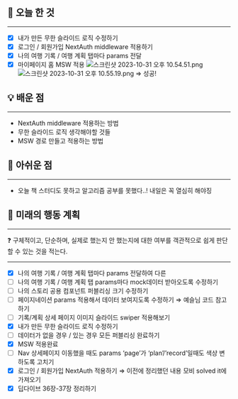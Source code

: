## 🚩 오늘 한 것

---

- [x] 내가 만든 무한 슬라이드 로직 수정하기
- [x] 로그인 / 회원가입 NextAuth middleware 적용하기
- [x] 나의 여행 기록 / 여행 계획 탭마다 params 전달
- [x] 마이페이지 홈 MSW 적용
  ![스크린샷 2023-10-31 오후 10.54.51.png](https://prod-files-secure.s3.us-west-2.amazonaws.com/79e8952c-e574-431f-9bc3-5ddb69be673c/f49687d4-8d37-41f2-a1ff-c44d207ae515/%E1%84%89%E1%85%B3%E1%84%8F%E1%85%B3%E1%84%85%E1%85%B5%E1%86%AB%E1%84%89%E1%85%A3%E1%86%BA_2023-10-31_%E1%84%8B%E1%85%A9%E1%84%92%E1%85%AE_10.54.51.png)
  ![스크린샷 2023-10-31 오후 10.55.19.png](https://prod-files-secure.s3.us-west-2.amazonaws.com/79e8952c-e574-431f-9bc3-5ddb69be673c/d5643f20-7938-4d07-bbaa-a9b07a4fb2b7/%E1%84%89%E1%85%B3%E1%84%8F%E1%85%B3%E1%84%85%E1%85%B5%E1%86%AB%E1%84%89%E1%85%A3%E1%86%BA_2023-10-31_%E1%84%8B%E1%85%A9%E1%84%92%E1%85%AE_10.55.19.png)
  ⇒ 성공!

## 💡 배운 점

---

- NextAuth middleware 적용하는 방법
- 무한 슬라이드 로직 생각해야할 것들
- MSW 경로 만들고 적용하는 방법

## 🥹 아쉬운 점

---

- 오늘 책 스터디도 못하고 알고리즘 공부를 못했다..! 내일은 꼭 열심히 해야징

## 📝 미래의 행동 계획

---

<aside>
❓ 구체적이고, 단순하며, 실제로 했는지 안 했는지에 대한 여부를 객관적으로 쉽게 판단할 수 있는 것을 적는다.

</aside>

---

- [x] 나의 여행 기록 / 여행 계획 탭마다 params 전달하여 다른
- [ ] 나의 여행 기록 / 여행 계획 탭 params마다 mock데이터 받아오도록 수정하기
- [ ] 나의 스토리 공용 컴포넌트 퍼블리싱 크기 수정하기
- [ ] 페이지네이션 params 적용해서 데이터 보여지도록 수정하기
  ⇒ 예슬님 코드 참고하기
- [ ] 기록/계획 상세 페이지 이미지 슬라이드 swiper 적용해보기
- [x] 내가 만든 무한 슬라이드 로직 수정하기
- [ ] 데이터가 없을 경우 / 있는 경우 모든 퍼블리싱 완료하기
- [x] MSW 적용완료
- [ ] Nav 상세페이지 이동했을 때도 params ‘page’가 ‘plan’/’record’일때도 색상 변하도록 고치기
- [x] 로그인 / 회원가입 NextAuth 적용하기
  ⇒ 이전에 정리했던 내용 모비 solved it에 가져오기
- [x] 딥다이브 36장-37장 정리하기
